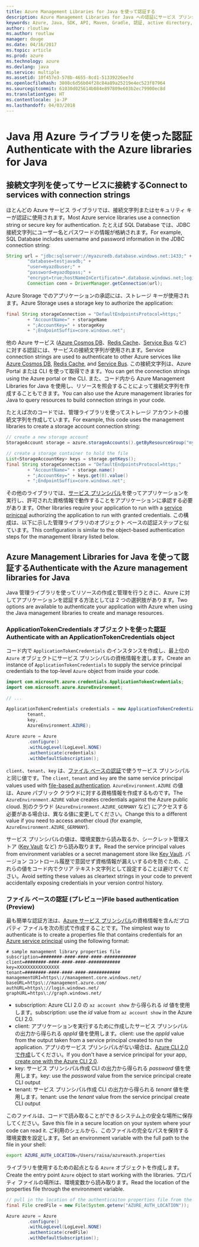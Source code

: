 ```yaml
---
title: Azure Management Libraries for Java を使って認証する
description: Azure Management Libraries for Java への認証にサービス プリンシパルを使う方法について説明します。
keywords: Azure, Java, SDK, API, Maven, Gradle, 認証, active directory, サービス プリンシパル
author: rloutlaw
ms.author: routlaw
manager: douge
ms.date: 04/16/2017
ms.topic: article
ms.prod: azure
ms.technology: azure
ms.devlang: java
ms.service: multiple
ms.assetid: 10f457e3-578b-4655-8cd1-51339226ee7d
ms.openlocfilehash: 3808c6d56b04f28c84a89a25219e4ec523f87964
ms.sourcegitcommit: 61030d025614b084e897809e603b2ec79900ec8d
ms.translationtype: HT
ms.contentlocale: ja-JP
ms.lasthandoff: 04/03/2018
---
```

# <a name="authenticate-with-the-azure-libraries-for-java"></a><span data-ttu-id="eccc1-104">Java 用 Azure ライブラリを使った認証</span><span class="sxs-lookup"><span data-stu-id="eccc1-104">Authenticate with the Azure libraries for Java</span></span> 

## <a name="connect-to-services-with-connection-strings"></a><span data-ttu-id="eccc1-105">接続文字列を使ってサービスに接続する</span><span class="sxs-lookup"><span data-stu-id="eccc1-105">Connect to services with connection strings</span></span>

<span data-ttu-id="eccc1-106">ほとんどの Azure サービス ライブラリでは、接続文字列またはセキュリティ キーが認証に使用されます。</span><span class="sxs-lookup"><span data-stu-id="eccc1-106">Most Azure service libraries use a connection string or secure key for authentication.</span></span> <span data-ttu-id="eccc1-107">たとえば SQL Database では、JDBC 接続文字列にユーザー名とパスワードの情報が格納されます。</span><span class="sxs-lookup"><span data-stu-id="eccc1-107">For example, SQL Database includes username and password information in the JDBC connection string:</span></span>

```java
String url = "jdbc:sqlserver://myazuredb.database.windows.net:1433;" + 
        "database=testjavadb;" + 
        "user=myazdbuser;" +
        "password=myazdbpass;" +
        "encrypt=true;hostNameInCertificate=*.database.windows.net;loginTimeout=30;";
        Connection conn = DriverManager.getConnection(url);
```

<span data-ttu-id="eccc1-108">Azure Storage でのアプリケーションの承認には、ストレージ キーが使用されます。</span><span class="sxs-lookup"><span data-stu-id="eccc1-108">Azure Storage uses a storage key to authorize the application:</span></span>

```java
final String storageConnection = "DefaultEndpointsProtocol=https;"
        + "AccountName=" + storageName 
        + ";AccountKey=" + storageKey
        + ";EndpointSuffix=core.windows.net";
```

<span data-ttu-id="eccc1-109">他の Azure サービス ([Azure Cosmos DB](https://docs.microsoft.com/azure/cosmos-db/sql-api-java-application#UseService)、[Redis Cache](https://docs.microsoft.com/azure/redis-cache/cache-java-get-started)、[Service Bus](https://docs.microsoft.com/azure/service-bus-messaging/service-bus-java-how-to-use-queues) など) に対する認証には、サービスの接続文字列が使用されます。</span><span class="sxs-lookup"><span data-stu-id="eccc1-109">Service connection strings are used to authenticate to other Azure services like [Azure Cosmos DB](https://docs.microsoft.com/azure/cosmos-db/sql-api-java-application#UseService), [Redis Cache](https://docs.microsoft.com/azure/redis-cache/cache-java-get-started), and [Service Bus](https://docs.microsoft.com/azure/service-bus-messaging/service-bus-java-how-to-use-queues).</span></span> <span data-ttu-id="eccc1-110">この接続文字列は、Azure Portal または CLI を使って取得できます。</span><span class="sxs-lookup"><span data-stu-id="eccc1-110">You can get the connection strings using the Azure portal or the CLI.</span></span>  <span data-ttu-id="eccc1-111">また、コード内から Azure Management Libraries for Java を使用し、リソースを照会することによって接続文字列を作成することもできます。</span><span class="sxs-lookup"><span data-stu-id="eccc1-111">You can also use the Azure management libraries for Java to query resources to build connection strings in your code.</span></span> 

<span data-ttu-id="eccc1-112">たとえば次のコードでは、管理ライブラリを使ってストレージ アカウントの接続文字列を作成しています。</span><span class="sxs-lookup"><span data-stu-id="eccc1-112">For example, this code uses the management libraries to create a storage account connection string:</span></span>

```java
// create a new storage account
StorageAccount storage = azure.storageAccounts().getByResourceGroup("myResourceGroup","myStorageAccount");

// create a storage container to hold the file
List<StorageAccountKey> keys = storage.getKeys();
final String storageConnection = "DefaultEndpointsProtocol=https;"
        + "AccountName=" + storage.name()
        + ";AccountKey=" + keys.get(0).value()
        + ";EndpointSuffix=core.windows.net";
```

<span data-ttu-id="eccc1-113">その他のライブラリでは、[サービス プリンシパル](https://docs.microsoft.com/azure/active-directory/develop/active-directory-application-objects)を使ってアプリケーションを実行し、許可された資格情報で動作することをアプリケーションに承認する必要があります。</span><span class="sxs-lookup"><span data-stu-id="eccc1-113">Other libraries require your application to run with a [service prinicpal](https://docs.microsoft.com/azure/active-directory/develop/active-directory-application-objects) authorizing the application to run with granted credentials.</span></span> <span data-ttu-id="eccc1-114">この構成は、以下に示した管理ライブラリのオブジェクト ベースの認証ステップと似ています。</span><span class="sxs-lookup"><span data-stu-id="eccc1-114">This configuration is similar to the object-based authentication steps for the management library listed below.</span></span>

<a name="mgmt-auth"></a>

##  <a name="authenticate-with-the-azure-management-libraries-for-java"></a><span data-ttu-id="eccc1-115">Azure Management Libraries for Java を使って認証する</span><span class="sxs-lookup"><span data-stu-id="eccc1-115">Authenticate with the Azure management libraries for Java</span></span>

<span data-ttu-id="eccc1-116">Java 管理ライブラリを使ってリソースの作成と管理を行うときに、Azure に対してアプリケーションを認証する方法としては 2 つの選択肢があります。</span><span class="sxs-lookup"><span data-stu-id="eccc1-116">Two options are available to authenticate your application with Azure when using the Java management libraries to create and manage resources.</span></span>

### <a name="authenticate-with-an-applicationtokencredentials-object"></a><span data-ttu-id="eccc1-117">ApplicationTokenCredentials オブジェクトを使った認証</span><span class="sxs-lookup"><span data-stu-id="eccc1-117">Authenticate with an ApplicationTokenCredentials object</span></span>

<span data-ttu-id="eccc1-118">コード内で `ApplicationTokenCredentials` のインスタンスを作成し、最上位の `Azure` オブジェクトにサービス プリンシパルの資格情報を渡します。</span><span class="sxs-lookup"><span data-stu-id="eccc1-118">Create an instance of `ApplicationTokenCredentials` to supply the service principal credentials to the top-level `Azure` object from inside your code.</span></span>

```java
import com.microsoft.azure.credentials.ApplicationTokenCredentials;
import com.microsoft.azure.AzureEnvironment;

// ...

ApplicationTokenCredentials credentials = new ApplicationTokenCredentials(client, 
        tenant,
        key, 
        AzureEnvironment.AZURE);
        
Azure azure = Azure
        .configure()
        .withLogLevel(LogLevel.NONE)
        .authenticate(credentials)
        .withDefaultSubscription();
```

<span data-ttu-id="eccc1-119">`client`、`tenant`、`key` は、[ファイル ベースの認証](#mgmt-file)で使うサービス プリンシパルと同じ値です。</span><span class="sxs-lookup"><span data-stu-id="eccc1-119">The `client`, `tenant` and `key` are the same service principal values used with [file-based authentication](#mgmt-file).</span></span> <span data-ttu-id="eccc1-120">`AzureEnvironment.AZURE` の値は、Azure パブリック クラウドに対する資格情報を作成するものです。</span><span class="sxs-lookup"><span data-stu-id="eccc1-120">The `AzureEnvironment.AZURE` value creates credentials against the Azure public cloud.</span></span> <span data-ttu-id="eccc1-121">別のクラウド (`AzureEnvironment.AZURE_GERMANY` など) にアクセスする必要がある場合は、異なる値に変更してください。</span><span class="sxs-lookup"><span data-stu-id="eccc1-121">Change this to a different value if you need to access another cloud (for example, `AzureEnvironment.AZURE_GERMANY`).</span></span>  

 <span data-ttu-id="eccc1-122">サービス プリンシパルの値は、環境変数から読み取るか、シークレット管理ストア ([Key Vault](/azure/key-vault/key-vault-whatis.md) など) から読み取ります。</span><span class="sxs-lookup"><span data-stu-id="eccc1-122">Read the service principal values from environment variables or a secret management store like [Key Vault](/azure/key-vault/key-vault-whatis.md).</span></span> <span data-ttu-id="eccc1-123">バージョン コントロール履歴で意図せず資格情報が漏えいするのを防ぐため、これらの値をコード内でクリア テキスト文字列として設定することは避けてください。</span><span class="sxs-lookup"><span data-stu-id="eccc1-123">Avoid setting these values as cleartext strings in your code to prevent accidentally exposing credentials in your version control history.</span></span>   

<a name="mgmt-file"></a>

### <a name="file-based-authentication-preview"></a><span data-ttu-id="eccc1-124">ファイル ベースの認証 (プレビュー)</span><span class="sxs-lookup"><span data-stu-id="eccc1-124">File based authentication (Preview)</span></span>

<span data-ttu-id="eccc1-125">最も簡単な認証方法は、[Azure サービス プリンシパル](https://docs.microsoft.com/azure/active-directory/develop/active-directory-application-objects)の資格情報を含んだプロパティ ファイルを次の形式で作成することです。</span><span class="sxs-lookup"><span data-stu-id="eccc1-125">The simplest way to authenticate is to create a properties file that contains credentials for an [Azure service principal](https://docs.microsoft.com/azure/active-directory/develop/active-directory-application-objects) using the following format:</span></span>

```text
# sample management library properties file
subscription=########-####-####-####-############
client=########-####-####-####-############
key=XXXXXXXXXXXXXXXX
tenant=########-####-####-####-############
managementURI=https\://management.core.windows.net/
baseURL=https\://management.azure.com/
authURL=https\://login.windows.net/
graphURL=https\://graph.windows.net/
```

- <span data-ttu-id="eccc1-126">subscription: Azure CLI 2.0 の `az account show` から得られる *id* 値を使用します。</span><span class="sxs-lookup"><span data-stu-id="eccc1-126">subscription: use the *id* value from `az account show` in the Azure CLI 2.0.</span></span>
- <span data-ttu-id="eccc1-127">client: アプリケーションを実行するために作成したサービス プリンシパルの出力から得られる *appId* 値を使用します。</span><span class="sxs-lookup"><span data-stu-id="eccc1-127">client: use the *appId* value from the output taken from a service principal created to run the application.</span></span> <span data-ttu-id="eccc1-128">アプリのサービス プリンシパルがない場合は、[Azure CLI 2.0 で作成](https://docs.microsoft.com/cli/azure/create-an-azure-service-principal-azure-cli)してください。</span><span class="sxs-lookup"><span data-stu-id="eccc1-128">If you don't have a service principal for your app, [create one with the Azure CLI 2.0](https://docs.microsoft.com/cli/azure/create-an-azure-service-principal-azure-cli).</span></span>
- <span data-ttu-id="eccc1-129">key: サービス プリンシパル作成 CLI の出力から得られる *password* 値を使用します。</span><span class="sxs-lookup"><span data-stu-id="eccc1-129">key: use the *password* value from the service principal create CLI output</span></span> 
- <span data-ttu-id="eccc1-130">tenant: サービス プリンシパル作成 CLI の出力から得られる *tenant* 値を使用します。</span><span class="sxs-lookup"><span data-stu-id="eccc1-130">tenant: use the *tenant* value from the service principal create CLI output</span></span>

<span data-ttu-id="eccc1-131">このファイルは、コードで読み取ることができるシステム上の安全な場所に保存してください。</span><span class="sxs-lookup"><span data-stu-id="eccc1-131">Save this file in a secure location on your system where your code can read it.</span></span> <span data-ttu-id="eccc1-132">ご利用のシェルから、このファイルの完全なパスを保持する環境変数を設定します。</span><span class="sxs-lookup"><span data-stu-id="eccc1-132">Set an environment variable with the full path to the file in your shell:</span></span>

```bash
export AZURE_AUTH_LOCATION=/Users/raisa/azureauth.properties
```

<span data-ttu-id="eccc1-133">ライブラリを使用するための起点となる `Azure` オブジェクトを作成します。</span><span class="sxs-lookup"><span data-stu-id="eccc1-133">Create the entry point `Azure` object to start working with the libraries.</span></span> <span data-ttu-id="eccc1-134">プロパティ ファイルの場所は、環境変数から読み取ります。</span><span class="sxs-lookup"><span data-stu-id="eccc1-134">Read the location of the properties file through the environment variable.</span></span>

```java
// pull in the location of the authenticaiton properties file from the environment 
final File credFile = new File(System.getenv("AZURE_AUTH_LOCATION"));

Azure azure = Azure
        .configure()
        .withLogLevel(LogLevel.NONE)
        .authenticate(credFile)
        .withDefaultSubscription();
```



